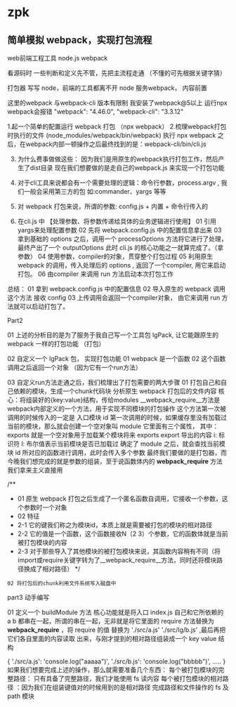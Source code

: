 # zpk
## 简单模拟 webpack，实现打包流程

web前端工程工具
 node.js
 webpack

 看源码时 一些判断和定义先不管，先把主流程走通 （不懂的可先根据关键字猜）
  
打包器
 写写 node，前端的工具都离不开 node
 服务webpack， 内容前置 

 这里的webpack 与webpack-cli 版本有限制  我安装了webpack@5以上 运行npx webpack会报错
 "webpack": "4.46.0",
 "webpack-cli": "3.3.12"

1.起一个简单的配置运行 webpack 打包  （npx webpack）
2.梳理webpack打包时执行的文件  (node_modules/webpack/bin/webpack)
 执行 npx webpack 之后，在webpack内部一顿操作之后最终找到的是：webpack-cli/bin/cli.js

3. 为什么费事做做这些：
 因为我们是用原生的webpack执行打包工作，然后产生了dist目录
 现在我们想要做的是走自己的webpack.js 来实现一个打包功能

4. 对于cli工具来说都会有一个需要处理的逻辑：命令行参数，process.argv ,  我们一般会采用第三方的包
如:commander、yargs 等等


5. 对 webpack 打包来说，所谓的参数: config.js + 内置 + 命令行传入的

6. 在cli.js 中 【处理参数、将参数传递给具体的业务逻辑进行使用】
 01 引用yargs来处理配置参数
 02 先将 webpack.config.js 中的配置信息拿出来
 03 拿到基础的 options 之后，调用一个 processOptions 方法将它进行了处理，最终产出了一个 outputOptions
 此时 cli.js 的核心功能之一就算完成了。（拿参数）
 04 使用参数，compiler的对象，贯穿整个打包过程
 05 利用原生 webpack 的调用，传入处理后的 options , 返回了一个compiler, 用它来启动打包。
 06 由compiler 来调用 run 方法启动本次打包工作

 总结：
 01 拿到 webpack.config.js 中的配置信息
 02 导入原生的 webpack 调用这个方法 接收 config
 03 上传调用会返回一个compiler对象， 由它来调用 run 方法就可以启动打包了。




Part2 

01 上述的分析目的是为了服务于我自己写一个工具包 lgPack, 让它能跟原生的 webpack 一样的打包功能 （打包）

02 自定义一个 lgPack 包， 实现打包功能
  01 webpack 是一个函数
  02 这个函数调用之后返回一个对象 （因为它有一个run方法）

  03 自定义run方法走通之后，我们梳理出了打包需要的两大步骤
    01 打包自己和自己依赖的模块，生成一个chunk代码块
      分析原生 webpack 打包后的文件内容
      核心：将组装好的{key:value}结构，传给modules
      __webpack_require__方法是webpack内部定义的一个方法，用于实现不同模块的打包操作
      这个方法第一次被调用的时候传入的一定是 入口模块 id
      第一次调用的时候，如果缓存里没有加载过当前的模块，那么就会创建一个空对象叫 module 
      它里面有三个属性，
      其中： exports 就是一个空对象用于加载某个模块将来 exports  export 导出的内容
      i: 标识符
      l: 布尔值表示当前模块是否已加载过
    确定了 module 之后，就会查找当前模块 id 所对应的函数进行调用，此时会传入多个参数 
    最终我们要做的是打包器，而今晚我们想完成的就是参数的组装，至于说函数体内的 __webpack_require__ 方法我们拿来主义直接用
    

   /**
 * 01 原生 webpack 打包之后生成了一个匿名函数自调用，它接收一个参数，这个参数时一个对象
 * 02 特征
 *   2-1 它的键我们称之为模块id，本质上就是需要被打包的模块的相对路径
 *   2-2 它的值是一个函数，这个函数接收N（2 3）个参数，它的函数体就是当前被打包模块的内容
 *   2-3 对于那些导入了其他模块的被打包模块来说，其函数内容稍有不同（将import或require关键字转为了__webpack_require__方法，同时还将模块路径换成了相对路径）
 */

    02 将打包后的chunk利用文件系统写入磁盘中


part3 动手编写 

01 定义一个 buildModule 方法
  核心功能就是将入口 index.js 自己和它所依赖的 a b 都串在一起，所谓的串在一起，无非就是将它里面的 require 方法替换为 
  __webpack_require__ ，将 require 的值 替换为 './src/a.js' './src/lg/b.js' ,最后再把它们各自里面的内容读取
  出来，与刚才提到的相对路径组装成一个 key value 结构

  {
    './src/a.js': 'console.log("aaaaa")', 
    './src/b.js': 'console.log("bbbbb")', 
    ..... 
  }
  如果我们想要完成上述的操作，那么就需要准备几个东西：
    每个被打包模块的完整路径： 只有具备了完整路径，我们才能使用 fs 读内容
    每个被打包模块的相对路径 ：因为我们在组装键值对的时候用到的是相对路径 
    完成路径和文件操作的 fs 及 path 模块
